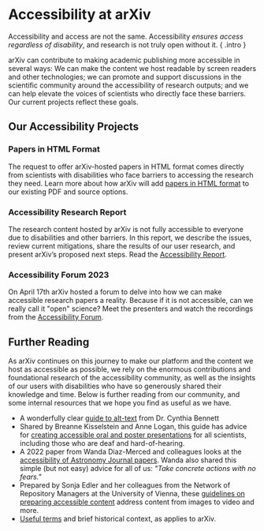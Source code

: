 # Accessibility at arXiv

Accessibility and access are not the same. Accessibility *ensures access regardless of disability*, and research is not truly open without it.
{ .intro }

arXiv can contribute to making academic publishing more accessible in several ways:  We can make the content we host readable by screen readers and other technologies; we can promote and support discussions in the scientific community around the accessibility of research outputs; and we can help elevate the voices of scientists who directly face these barriers. Our current projects reflect these goals.

## Our Accessibility Projects

### Papers in HTML Format
The request to offer arXiv-hosted papers in HTML format comes directly from scientists with disabilities who face barriers to accessing the research they need. Learn more about how arXiv will add [papers in HTML format](accessible_HTML.md) to our existing PDF and source options.

### Accessibility Research Report
The research content hosted by arXiv is not fully accessible to everyone due to disabilities and other barriers. In this report, we describe the issues, review current mitigations, share the results of our user research, and present arXiv’s proposed next steps. Read the [Accessibility Report](accessibility_research_report.md).

### Accessibility Forum 2023
On April 17th arXiv hosted a forum to delve into how we can make accessible research papers a reality. Because if it is not accessible, can we really call it "open" science? Meet the presenters and watch the recordings from the [Accessibility Forum](https://accessibility2023.arxiv.org/).

## Further Reading
As arXiv continues on this journey to make our platform and the content we host as accessible as possible, we rely on the enormous contributions and foundational research of the accessibility community, as well as the insights of our users with disabilities who have so generously shared their knowledge and time. Below is further reading from our community, and some internal resources that we hope you find as useful as we have.

- A wonderfully clear [guide to alt-text](https://docs.google.com/document/d/1P62YxEDDfG4DAofnaPiO4Y665eK4rCCD_EwjtF87iBk/edit?usp=sharing) from Dr. Cynthia Bennett
- Shared by Breanne Kisselstein and Anne Logan, this guide has advice for [creating accessible oral and poster presentations](https://www.ismpmi.org/Community/Interactions/Lists/Posts/Post.aspx?List=12f06e9b%2D9922%2D498e%2Da11b%2Da42e98ba0e81&ID=412&Web=ee471bbf%2Dac80%2D48f6%2D883d%2Da3981c7cc59b) for all scientists, including those who are deaf and hard-of-hearing.
- A 2022 paper from Wanda Diaz-Merced and colleagues looks at the [accessibility of Astronomy Journal papers](https://drive.google.com/file/d/1kYjCzch1HZKIlD0vmLmI0voTvDa5zokG/view?usp=sharing). Wanda also shared this simple (but not easy) advice for all of us: *"Take concrete actions with no fears."*
- Prepared by Sonja Edler and her colleagues from the Network of Repository Managers at the University of Vienna, these [guidelines on preparing accessible content](https://phaidra.univie.ac.at/detail/o:1594525) address content from images to video and more.
- [Useful terms](accessibility_terms.md) and brief historical context, as applies to arXiv.
